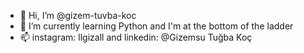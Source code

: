 - 👋 Hi, I’m @gizem-tuvba-koc
- 🌱 I’m currently learning Python and I'm at the bottom of the ladder
- 📫 instagram: llgizall and linkedin: @Gizemsu Tuğba Koç

<!---
gizem-tuvba-koc/gizem-tuvba-koc is a ✨ special ✨ repository because its `README.md` (this file) appears on your GitHub profile.
You can click the Preview link to take a look at your changes.
--->
